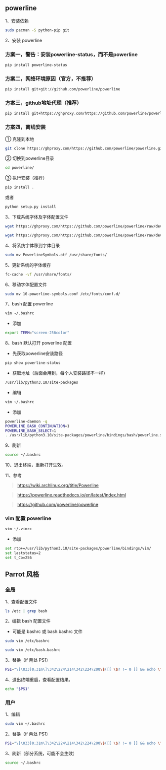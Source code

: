 ## powerline

1、安装依赖

```sh
sudo pacman -S python-pip git
```

2、安装 powerline

### 方案一，警告：安装powerline-status，而不是powerline

```sh
pip install powerline-status
```

### 方案二，网络环境原因（官方，不推荐）

```sh
pip install git+git://github.com/powerline/powerline
```

### 方案三，github地址代理（推荐）

```sh
pip install git+https://ghproxy.com/https://github.com/powerline/powerline.git
```

### 方案四，离线安装

① 克隆到本地

```sh
git clone https://ghproxy.com/https://github.com/powerline/powerline.git
```

② 切换到powerline目录

```sh
cd powerline/
```

③ 执行安装（推荐）

```sh
pip install .
```

或者

```sh
python setup.py install
```

3、下载系统字体及字体配置文件

```sh
wget https://ghproxy.com/https://github.com/powerline/powerline/raw/develop/font/PowerlineSymbols.otf
```

```sh
wget https://ghproxy.com/https://github.com/powerline/powerline/raw/develop/font/10-powerline-symbols.conf
```

4、将系统字体移到字体目录

```sh
sudo mv PowerlineSymbols.otf /usr/share/fonts/
```
5、更新系统的字体缓存

```sh
fc-cache -vf /usr/share/fonts/
```

6、移动字体配置文件

```sh
sudo mv 10-powerline-symbols.conf /etc/fonts/conf.d/
```

7、bash 配置 powerline

```sh
vim ~/.bashrc
```

- 添加

```sh
export TERM="screen-256color"
```

8、bash 默认打开 powerline 配置

- 先获取powerline安装路径

```sh
pip show powerline-status
```

- 获取地址（后面会用到，每个人安装路径不一样）

```sh
/usr/lib/python3.10/site-packages
```

- 编辑

```sh
vim ~/.bashrc
```

- 添加

```sh
powerline-daemon -q
POWERLINE_BASH_CONTINUATION=1
POWERLINE_BASH_SELECT=1
. /usr/lib/python3.10/site-packages/powerline/bindings/bash/powerline.sh
```

9、刷新

```sh
source ~/.bashrc
```

10、退出终端，重新打开生效。

11、参考

> https://wiki.archlinux.org/title/Powerline

> https://powerline.readthedocs.io/en/latest/index.html

> https://github.com/powerline/powerline

### vim 配置 powerline

```sh
vim ~/.vimrc
```

- 添加

```sh
set rtp+=/usr/lib/python3.10/site-packages/powerline/bindings/vim/
set laststatus=2
set t_Co=256
```

## Parrot 风格

### 全局

1、查看配置文件

```sh
ls /etc | grep bash
```

2、编辑 bash 配置文件

- 可能是 bashrc 或 bash.bashrc 文件

```sh
sudo vim /etc/bashrc
```

```sh
sudo vim /etc/bash.bashrc
```

3、替换（if 两处 PS1）

```sh
PS1="\[\033[0;31m\]\342\224\214\342\224\200\$([[ \$? != 0 ]] && echo \"[\[\033[0;37m\]\342\234\227\[\033[0;31m\]]\342\224\200\")[$(if [[ ${EUID} == 0 ]]; then echo '\[\033[01;31m\]root\[\033[01;33m\]@\[\033[01;96m\]\h'; else echo '\[\033[0;39m\]\u\[\033[01;33m\]@\[\033[01;96m\]\h'; fi)\[\033[0;31m\]]\342\224\200[\[\033[0;32m\]\w\[\033[0;31m\]]\n\[\033[0;31m\]\342\224\224\342\224\200\342\224\200\342\225\274 \[\033[0m\]\[\e[01;33m\]\\$\[\e[0m\]"
```

4、退出终端重启，查看配置结果。

```sh
echo "$PS1" 
```

### 用户

1、编辑

```sh
sudo vim ~/.bashrc
```

2、替换（if 两处 PS1）

```sh
PS1="\[\033[0;31m\]\342\224\214\342\224\200\$([[ \$? != 0 ]] && echo \"[\[\033[0;37m\]\342\234\227\[\033[0;31m\]]\342\224\200\")[$(if [[ ${EUID} == 0 ]]; then echo '\[\033[01;31m\]root\[\033[01;33m\]@\[\033[01;96m\]\h'; else echo '\[\033[0;39m\]\u\[\033[01;33m\]@\[\033[01;96m\]\h'; fi)\[\033[0;31m\]]\342\224\200[\[\033[0;32m\]\w\[\033[0;31m\]]\n\[\033[0;31m\]\342\224\224\342\224\200\342\224\200\342\225\274 \[\033[0m\]\[\e[01;33m\]\\$\[\e[0m\]"
```

3、刷新（部分系统，可能不会生效）

```sh
source ~/.bashrc
```
